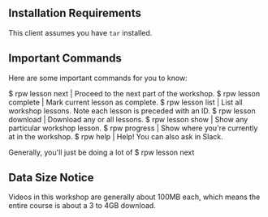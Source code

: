## Installation Requirements

This client assumes you have `tar` installed.

## Important Commands

Here are some important commands for you to know:

$ rpw lesson next     | Proceed to the next part of the workshop.
$ rpw lesson complete | Mark current lesson as complete.
$ rpw lesson list     | List all workshop lessons. Note each lesson is preceded with an ID.
$ rpw lesson download | Download any or all lessons.
$ rpw lesson show     | Show any particular workshop lesson.
$ rpw progress        | Show where you're currently at in the workshop.
$ rpw help            | Help! You can also ask in Slack.

Generally, you'll just be doing a lot of $ rpw lesson next

## Data Size Notice

Videos in this workshop are generally about 100MB each, which means the entire
course is about a 3 to 4GB download.